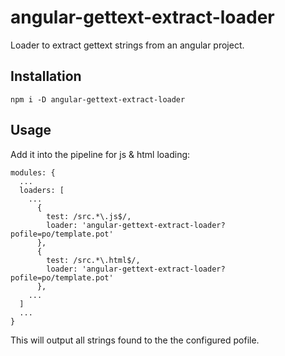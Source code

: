 # angular-gettext-extract-loader
Loader to extract gettext strings from an angular project.

## Installation

    npm i -D angular-gettext-extract-loader

## Usage

Add it into the pipeline for js & html loading:

    modules: {
      ...
      loaders: [
        ...
          {
            test: /src.*\.js$/,
            loader: 'angular-gettext-extract-loader?pofile=po/template.pot'
          },
          {
            test: /src.*\.html$/,
            loader: 'angular-gettext-extract-loader?pofile=po/template.pot'
          },
        ...
      ]
      ...
    }

This will output all strings found to the the configured pofile.
